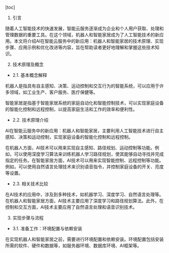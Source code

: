 
[toc]                    
                
                
1. 引言

随着人工智能技术的快速发展，智能云服务逐渐成为企业和个人用户获取、处理和管理数据的重要工具。在这个领域，机器人和智能家居成为了人工智能技术的新应用。本文将介绍AI在智能云服务中的新应用：机器人和智能家居的技术原理、实现步骤、应用示例和优化改进等内容，旨在帮助读者更好地理解和掌握这些技术知识。

2. 技术原理及概念

- 2.1. 基本概念解释

机器人是指具有自主感知、决策、运动控制和交互行为的智能系统，可以应用于许多领域，如工业生产、客户服务、医疗保健等。

智能家居是指基于智能家居系统的家庭自动化和智能控制技术，可以实现家庭设备的智能化控制和远程控制，以提高家庭生活和工作的效率和便利性。

- 2.2. 技术原理介绍

AI在智能云服务中的新应用：机器人和智能家居，主要利用人工智能技术进行自主感知、决策和运动控制，实现家庭设备的智能化控制和远程控制。

在机器人方面，AI技术可以用来实现自主感知、路径规划、运动控制等功能。例如，可以使用深度学习算法来训练机器人学习路径规划，使其能够自动寻找并完成指定的任务。在智能家居方面，AI技术可以用来实现智能控制、远程控制等功能。例如，可以使用自然语言处理技术来识别语音指令，并控制家庭设备的开关、亮度等设置。

- 2.3. 相关技术比较

在AI技术的应用中，涉及到多种技术，如机器学习、深度学习、自然语言处理等。在机器人和智能家居方面，AI技术主要应用了深度学习和路径规划算法。此外，在控制和交互方面，AI技术主要应用了自然语言处理和语音识别技术。

3. 实现步骤与流程

- 3.1. 准备工作：环境配置与依赖安装

在实现机器人和智能家居之前，需要进行环境配置和依赖安装。环境配置包括安装所需的软件、硬件和数据等，如服务器环境、数据库环境、AI框架等。

